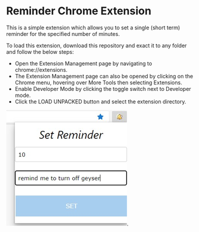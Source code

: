 # Reminder Chrome Extension

This is a simple extension which allows you to set a single (short term) reminder for the specified number of minutes.  

To load this extension, download this repository and exact it to any folder and follow the below steps:

- Open the Extension Management page by navigating to chrome://extensions.
- The Extension Management page can also be opened by clicking on the Chrome menu, hovering over More Tools then selecting Extensions.
- Enable Developer Mode by clicking the toggle switch next to Developer mode.
- Click the LOAD UNPACKED button and select the extension directory.

![UI](ui.jpg "Simply input the minutes and purpose to set the reminder!").
